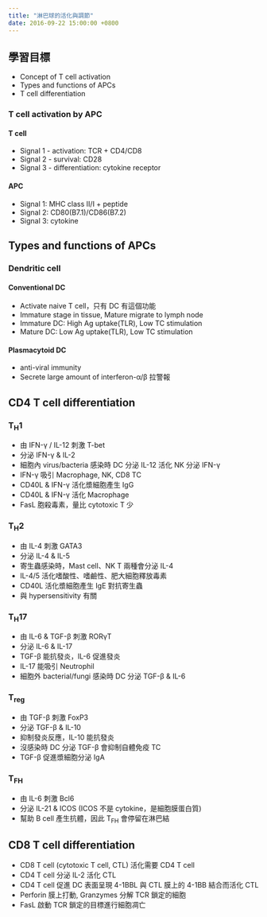 ```yaml
---
title: "淋巴球的活化與調節"
date: 2016-09-22 15:00:00 +0800
---
```

## 學習目標

* Concept of T cell activation
* Types and functions of APCs
* T cell differentiation

### T cell activation by APC

#### T cell

 * Signal 1 - activation: TCR + CD4/CD8
 * Signal 2 - survival: CD28
 * Signal 3 - differentiation: cytokine receptor

#### APC

 * Signal 1: MHC class II/I + peptide
 * Signal 2: CD80(B7.1)/CD86(B7.2)
 * Signal 3: cytokine

## Types and functions of APCs

### Dendritic cell

#### Conventional DC

 * Activate naive T cell，只有 DC 有這個功能
 * Immature stage in tissue, Mature migrate to lymph node
 * Immature DC: High Ag uptake(TLR), Low TC stimulation
 * Mature DC: Low Ag uptake(TLR), Low TC stimulation

#### Plasmacytoid DC

 * anti-viral immunity
 * Secrete large amount of interferon-&alpha;/&beta; 拉警報

## CD4 T cell differentiation

### T<sub>H</sub>1

 * 由 IFN-&gamma; / IL-12 刺激 T-bet
 * 分泌 IFN-&gamma; & IL-2
 * 細胞內 virus/bacteria 感染時 DC 分泌 IL-12 活化 NK 分泌 IFN-&gamma;
 * IFN-&gamma; 吸引 Macrophage, NK, CD8 TC
 * CD40L & IFN-&gamma; 活化漿細胞產生 IgG
 * CD40L & IFN-&gamma; 活化 Macrophage
 * FasL 胞殺毒素，量比 cytotoxic T 少

### T<sub>H</sub>2

 * 由 IL-4 刺激 GATA3
 * 分泌 IL-4 & IL-5
 * 寄生蟲感染時，Mast cell、NK T 兩種會分泌 IL-4
 * IL-4/5 活化嗜酸性、嗜鹼性、肥大細胞釋放毒素
 * CD40L 活化漿細胞產生 IgE 對抗寄生蟲
 * 與 hypersensitivity 有關

### T<sub>H</sub>17

 * 由 IL-6 & TGF-&beta; 刺激 ROR&gamma;T
 * 分泌 IL-6 & IL-17
 * TGF-&beta; 能抗發炎，IL-6 促進發炎
 * IL-17 能吸引 Neutrophil
 * 細胞外 bacterial/fungi 感染時 DC 分泌 TGF-&beta; & IL-6

### T<sub>reg</sub>

 * 由 TGF-&beta; 刺激 FoxP3
 * 分泌 TGF-&beta; & IL-10
 * 抑制發炎反應，IL-10 能抗發炎
 * 沒感染時 DC 分泌 TGF-&beta; 會抑制自體免疫 TC
 * TGF-&beta; 促進漿細胞分泌 IgA

### T<sub>FH</sub>

 * 由 IL-6 刺激 Bcl6
 * 分泌 IL-21 & ICOS (ICOS 不是 cytokine，是細胞膜蛋白質)
 * 幫助 B cell 產生抗體，因此 T<sub>FH</sub> 會停留在淋巴結

## CD8 T cell differentiation

 * CD8 T cell (cytotoxic T cell, CTL) 活化需要 CD4 T cell
 * CD4 T cell 分泌 IL-2 活化 CTL
 * CD4 T cell 促進 DC 表面呈現 4-1BBL 與 CTL 膜上的 4-1BB 結合而活化 CTL
 * Perforin 膜上打動, Granzymes 分解 TCR 鎖定的細胞
 * FasL 啟動 TCR 鎖定的目標進行細胞凋亡
